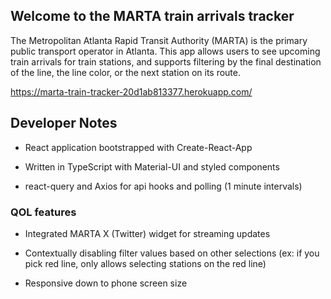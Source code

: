 ## Welcome to the MARTA train arrivals tracker

The Metropolitan Atlanta Rapid Transit Authority (MARTA) is the primary public transport operator in Atlanta. This app allows users to see upcoming train arrivals for train stations, and supports filtering by the final destination of the line, the line color, or the next station on its route.

https://marta-train-tracker-20d1ab813377.herokuapp.com/

## Developer Notes

- React application bootstrapped with Create-React-App

- Written in TypeScript with Material-UI and styled components

- react-query and Axios for api hooks and polling (1 minute intervals)

### QOL features

- Integrated MARTA X (Twitter) widget for streaming updates

- Contextually disabling filter values based on other selections (ex: if you pick red line, only allows selecting stations on the red line)

- Responsive down to phone screen size
